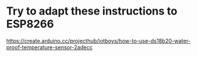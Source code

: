 # Try to adapt these instructions to ESP8266

https://create.arduino.cc/projecthub/iotboys/how-to-use-ds18b20-water-proof-temperature-sensor-2adecc